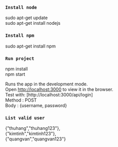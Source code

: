 ### `Install node`
sudo apt-get update<br />
sudo apt-get install nodejs<br />

### `Install npm`
sudo apt-get install npm

### `Run project`
npm install<br />
npm start

Runs the app in the development mode.<br />
Open [http://localhost:3000](http://localhost:3000) to view it in the browser.<br />
Test with: [http://localhost:3000/api/login]<br />
Method : POST<br />
Body : {username, password}<br />

### `List valid user`
{"thuhang","thuhang123"},<br />
{"kimtinh","kimtinh123"},<br />
{"quangvan","quangvan123"}<br />
